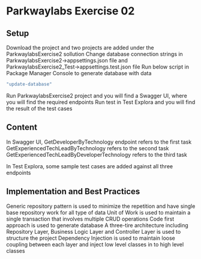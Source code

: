 # Parkwaylabs Exercise 02

## Setup
Download the project and two projects are added under the ParkwaylabsExercise2 sollution
Change database connection strings in ParkwaylabsExercise2->appsettings.json file and ParkwaylabsExercise2_Test->appsettings.test.json file
Run below script in Package Manager Console to generate database with data
```bash
"update-database"
```
Run ParkwaylabsExercise2 project and you will find a Swagger UI, where you will find the required endpoints
Run test in Test Explora and you will find the result of the test cases

## Content
In Swagger UI, 
GetDeveloperByTechnology endpoint refers to the first task
GetExperiencedTechLeadByTechnology refers to the second task
GetExperiencedTechLeadByDeveloperTechnology refers to the third task

In Test Explora, some sample test cases are added against all three endpoints

## Implementation and Best Practices
Generic repository pattern is used to minimize the repetition and have single base repository work for all type of data
Unit of Work is used to maintain a single transaction that involves multiple CRUD operations
Code first approach is used to generate database
A three-tire architecture including Repository Layer, Business Logic Layer and Controller Layer is used to structure the project
Dependency Injection is used to maintain loose coupling between each layer and inject low level classes in to high level classes






